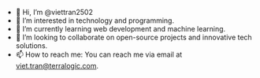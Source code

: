 - 👋 Hi, I’m @viettran2502
- 👀 I’m interested in technology and programming.
- 🌱 I’m currently learning web development and machine learning.
- 💞️ I’m looking to collaborate on open-source projects and innovative tech solutions.
- 📫 How to reach me: You can reach me via email at viet.tran@terralogic.com.

<!---
viettran2502/viettran2502 is a ✨ special ✨ repository because its `README.md` (this file) appears on your GitHub profile.
You can click the Preview link to take a look at your changes.
--->
